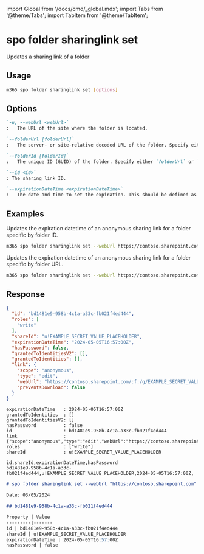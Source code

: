 <!-- DISCLAIMER: All secrets, passwords, and sensitive values in this document are examples only and not real credentials. -->
import Global from '/docs/cmd/_global.mdx';
import Tabs from '@theme/Tabs';
import TabItem from '@theme/TabItem';

# spo folder sharinglink set

Updates a sharing link of a folder

## Usage

```sh
m365 spo folder sharinglink set [options]
```

## Options

```md definition-list
`-u, --webUrl <webUrl>`
:	The URL of the site where the folder is located.

`--folderUrl [folderUrl]`
:	The server- or site-relative decoded URL of the folder. Specify either `folderUrl` or `folderId` but not both.

`--folderId [folderId]`
:	The unique ID (GUID) of the folder. Specify either `folderUrl` or `folderId` but not both.

`--id <id>`
: The sharing link ID.

`--expirationDateTime <expirationDateTime>`
:	The date and time to set the expiration. This should be defined as a valid ISO 8601 string. This option only works for anonymous links.
```

<Global />

## Examples

Updates the expiration datetime of an anonymous sharing link for a folder specific by folder ID.

```sh
m365 spo folder sharinglink set --webUrl https://contoso.sharepoint.com/sites/demo --folderId daebb04b-a773-4baa-b1d1-3625418e3234 --id 7c9f97c9-1bda-433c-9364-bb83e81771ee --expirationDateTime '2022-11-30T00:00:00Z'
```

Updates the expiration datetime of an anonymous sharing link for a folder specific by folder URL.

```sh
m365 spo folder sharinglink set --webUrl https://contoso.sharepoint.com/sites/demo --folderUrl /sites/demo/shared%20documents/Folder --id 7c9f97c9-1bda-433c-9364-bb83e81771ee --expirationDateTime '2022-11-30T00:00:00Z'
```

## Response

<Tabs>
  <TabItem value="JSON">

  ```json
  {
    "id": "bd1481e9-958b-4c1a-a33c-fb021f4ed444",
    "roles": [
      "write"
    ],
    "shareId": "u!EXAMPLE_SECRET_VALUE_PLACEHOLDER",
    "expirationDateTime": "2024-05-05T16:57:00Z",
    "hasPassword": false,
    "grantedToIdentitiesV2": [],
    "grantedToIdentities": [],
    "link": {
      "scope": "anonymous",
      "type": "edit",
      "webUrl": "https://contoso.sharepoint.com/:f:/g/EXAMPLE_SECRET_VALUE_PLACEHOLDER",
      "preventsDownload": false
    }
  }
  ```

  </TabItem>
  <TabItem value="Text">

  ```text
  expirationDateTime   : 2024-05-05T16:57:00Z
  grantedToIdentities  : []
  grantedToIdentitiesV2: []
  hasPassword          : false
  id                   : bd1481e9-958b-4c1a-a33c-fb021f4ed444
  link                 : {"scope":"anonymous","type":"edit","webUrl":"https://contoso.sharepoint.com/:f:/g/EXAMPLE_SECRET_VALUE_PLACEHOLDER","preventsDownload":false}
  roles                : ["write"]
  shareId              : u!EXAMPLE_SECRET_VALUE_PLACEHOLDER
  ```

  </TabItem>
  <TabItem value="CSV">

  ```csv
  id,shareId,expirationDateTime,hasPassword
  bd1481e9-958b-4c1a-a33c-fb021f4ed444,u!EXAMPLE_SECRET_VALUE_PLACEHOLDER,2024-05-05T16:57:00Z,
  ```

  </TabItem>
  <TabItem value="Markdown">

  ```md
  # spo folder sharinglink set --webUrl "https://contoso.sharepoint.com" --folderUrl "/shared documents/f1" --id "bd1481e9-958b-4c1a-a33c-fb021f4ed444" --expirationDateTime "2024-05-05T16:57:00.000Z"

  Date: 03/05/2024

  ## bd1481e9-958b-4c1a-a33c-fb021f4ed444

  Property | Value
  ---------|-------
  id | bd1481e9-958b-4c1a-a33c-fb021f4ed444
  shareId | u!EXAMPLE_SECRET_VALUE_PLACEHOLDER
  expirationDateTime | 2024-05-05T16:57:00Z
  hasPassword | false
  ```

  </TabItem>
</Tabs>
